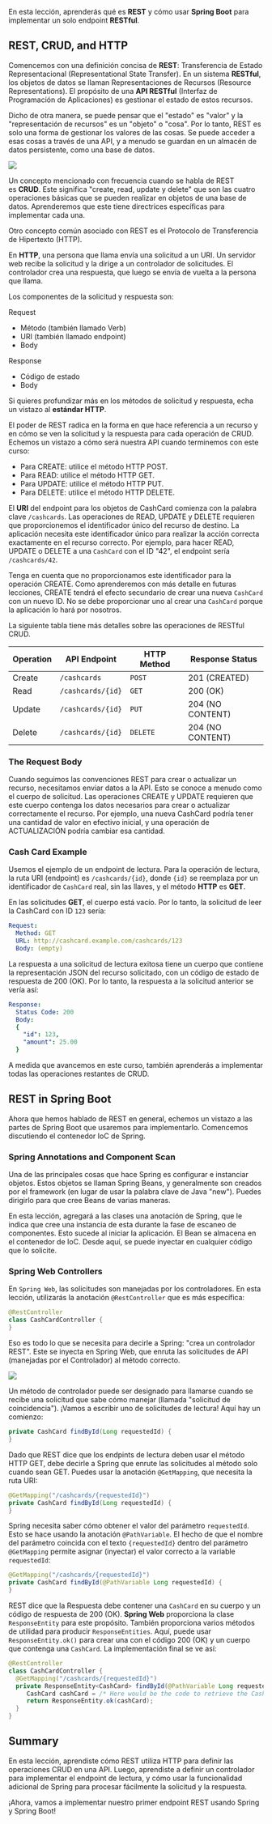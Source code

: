 En esta lección, aprenderás qué es **REST** y cómo usar **Spring Boot** para implementar un solo endpoint **RESTful**.

## REST, CRUD, and HTTP

Comencemos con una definición concisa de **REST**: Transferencia de Estado Representacional (Representational State Transfer). En un sistema **RESTful**, los objetos de datos se llaman Representaciones de Recursos (Resource Representations). El propósito de una **API RESTful** (Interfaz de Programación de Aplicaciones) es gestionar el estado de estos recursos.

Dicho de otra manera, se puede pensar que el "estado" es "valor" y la "representación de recursos" es un "objeto" o "cosa". Por lo tanto, REST es solo una forma de gestionar los valores de las cosas. Se puede acceder a esas cosas a través de una API, y a menudo se guardan en un almacén de datos persistente, como una base de datos.

<img src="https://github.com/palmerovicdev/spring-certified-professional-course-es/blob/main/99-Assets/rest-http-flow.png">

Un concepto mencionado con frecuencia cuando se habla de REST es **CRUD**. Este significa "create, read, update y delete" que son las cuatro operaciones básicas que se pueden realizar en objetos de una base de datos. Aprenderemos que  este tiene directrices específicas para implementar cada una.

Otro concepto común asociado con REST es el Protocolo de Transferencia de Hipertexto (HTTP). 

En **HTTP**, una persona que llama envía una solicitud a un URI. Un servidor web recibe la solicitud y la dirige a un controlador de solicitudes. El controlador crea una respuesta, que luego se envía de vuelta a la persona que llama.

Los componentes de la solicitud y respuesta son:

Request
- Método (también llamado Verb)
- URI (también llamado endpoint)
- Body

Response

- Código de estado
- Body

Si quieres profundizar más en los métodos de solicitud y respuesta, echa un vistazo al **estándar HTTP**.

El poder de REST radica en la forma en que hace referencia a un recurso y en cómo se ven la solicitud y la respuesta para cada operación de CRUD. Echemos un vistazo a cómo será nuestra API cuando terminemos con este curso:

- Para CREATE: utilice el método HTTP POST.
- Para READ: utilice el método HTTP GET.
- Para UPDATE: utilice el método HTTP PUT.
- Para DELETE: utilice el método HTTP DELETE.

El **URI** del endpoint para los objetos de CashCard comienza con la palabra clave `/cashcards`. Las operaciones de READ, UPDATE y DELETE requieren que proporcionemos el identificador único del recurso de destino. La aplicación necesita este identificador único para realizar la acción correcta exactamente en el recurso correcto. Por ejemplo, para hacer READ, UPDATE o DELETE a una `CashCard` con el ID "42", el endpoint sería `/cashcards/42`.

Tenga en cuenta que no proporcionamos este identificador para la operación CREATE. Como aprenderemos con más detalle en futuras lecciones, CREATE tendrá el efecto secundario de crear una nueva `CashCard` con un nuevo ID. No se debe proporcionar uno al crear una `CashCard` porque la aplicación lo hará por nosotros.

La siguiente tabla tiene más detalles sobre las operaciones de RESTful CRUD.

| Operation | API Endpoint      | HTTP Method | Response Status  |
| --------- | ----------------- | ----------- | ---------------- |
| Create    | `/cashcards`      | `POST`      | 201 (CREATED)    |
| Read      | `/cashcards/{id}` | `GET`       | 200 (OK)         |
| Update    | `/cashcards/{id}` | `PUT`       | 204 (NO CONTENT) |
| Delete    | `/cashcards/{id}` | `DELETE`    | 204 (NO CONTENT) |

### The Request Body

Cuando seguimos las convenciones REST para crear o actualizar un recurso, necesitamos enviar datos a la API. Esto se conoce a menudo como el cuerpo de solicitud. Las operaciones CREATE y UPDATE requieren que este cuerpo contenga los datos necesarios para crear o actualizar correctamente el recurso. Por ejemplo, una nueva CashCard podría tener una cantidad de valor en efectivo inicial, y una operación de ACTUALIZACIÓN podría cambiar esa cantidad.

### Cash Card Example

Usemos el ejemplo de un endpoint de lectura. Para la operación de lectura, la ruta URI (endpoint) es `/cashcards/{id}`, donde `{id}` se reemplaza por un identificador de `CashCard` real, sin las llaves, y el método **HTTP** es **GET**.

En las solicitudes **GET**, el cuerpo está vacío. Por lo tanto, la solicitud de leer la CashCard con ID `123` sería:
  
```yaml
Request:
  Method: GET
  URL: http://cashcard.example.com/cashcards/123
  Body: (empty)
```

La respuesta a una solicitud de lectura exitosa tiene un cuerpo que contiene la representación JSON del recurso solicitado, con un código de estado de respuesta de 200 (OK). Por lo tanto, la respuesta a la solicitud anterior se vería así:

```yaml
Response:
  Status Code: 200
  Body:
  {
    "id": 123,
    "amount": 25.00
  }
```

A medida que avancemos en este curso, también aprenderás a implementar todas las operaciones restantes de CRUD.

## REST in Spring Boot

Ahora que hemos hablado de REST en general, echemos un vistazo a las partes de Spring Boot que usaremos para implementarlo. Comencemos discutiendo el contenedor IoC de Spring.

### Spring Annotations and Component Scan

Una de las principales cosas que hace Spring es configurar e instanciar objetos. Estos objetos se llaman Spring Beans, y generalmente son creados por el framework (en lugar de usar la palabra clave de Java "new"). Puedes dirigirlo para que cree Beans de varias maneras.

En esta lección, agregará a las clases una anotación de Spring, que le indica que cree una instancia de esta durante la fase de escaneo de componentes. Esto sucede al iniciar la aplicación. El Bean se almacena en el contenedor de IoC. Desde aquí, se puede inyectar en cualquier código que lo solicite.

### Spring Web Controllers

En `Spring Web`, las solicitudes son manejadas por los controladores. En esta lección, utilizarás la anotación `@RestController` que es más específica:
  
```java
@RestController
class CashCardController {
}
```

Eso es todo lo que se necesita para decirle a Spring: "crea un controlador REST". Este se inyecta en Spring Web, que enruta las solicitudes de API (manejadas por el Controlador) al método correcto.

<img src="https://github.com/palmerovicdev/spring-certified-professional-course-es/blob/main/99-Assets/webcontroller-implementingGET.jpg">

Un método de controlador puede ser designado para llamarse cuando se recibe una solicitud que sabe cómo manejar (llamada "solicitud de coincidencia"). ¡Vamos a escribir uno de solicitudes de lectura! Aquí hay un comienzo:
  
```java
private CashCard findById(Long requestedId) {
}
```

Dado que REST dice que los endpints de lectura deben usar el método HTTP GET, debe decirle a Spring que enrute las solicitudes al método solo cuando sean GET. Puedes usar la anotación `@GetMapping`, que necesita la ruta URI:

```java
@GetMapping("/cashcards/{requestedId}")
private CashCard findById(Long requestedId) {
}
```

Spring necesita saber cómo obtener el valor del parámetro `requestedId`. Esto se hace usando la anotación `@PathVariable`. El hecho de que el nombre del parámetro coincida con el texto `{requestedId}` dentro del parámetro `@GetMapping` permite asignar (inyectar) el valor correcto a la variable `requestedId`:

```java
@GetMapping("/cashcards/{requestedId}")
private CashCard findById(@PathVariable Long requestedId) {
}
```

REST dice que la Respuesta debe contener una `CashCard` en su cuerpo y un código de respuesta de 200 (OK). **Spring Web** proporciona la clase `ResponseEntity` para este propósito. También proporciona varios métodos de utilidad para producir `ResponseEntities`. Aquí, puede usar `ResponseEntity.ok()` para crear una con el código 200 (OK) y un cuerpo que contenga una `CashCard`. La implementación final se ve así:

```java
@RestController
class CashCardController {
  @GetMapping("/cashcards/{requestedId}")
  private ResponseEntity<CashCard> findById(@PathVariable Long requestedId) {
     CashCard cashCard = /* Here would be the code to retrieve the CashCard */;
     return ResponseEntity.ok(cashCard);
  }
}
```

## Summary

En esta lección, aprendiste cómo REST utiliza HTTP para definir las operaciones CRUD en una API. Luego, aprendiste a definir un controlador para implementar el endpoint de lectura, y cómo usar la funcionalidad adicional de Spring para procesar fácilmente la solicitud y la respuesta.

¡Ahora, vamos a implementar nuestro primer endpoint REST usando Spring y Spring Boot!
